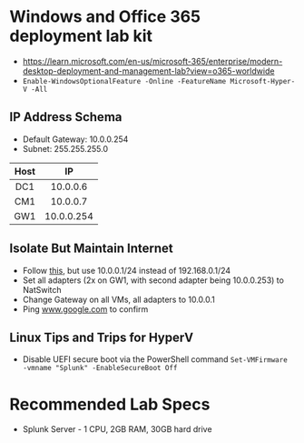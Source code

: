 # Windows and Office 365 deployment lab kit
- https://learn.microsoft.com/en-us/microsoft-365/enterprise/modern-desktop-deployment-and-management-lab?view=o365-worldwide
- ```Enable-WindowsOptionalFeature -Online -FeatureName Microsoft-Hyper-V -All```

## IP Address Schema
- Default Gateway: 10.0.0.254
- Subnet: 255.255.255.0

| Host    | IP           |
| :-----: | :----------: |
|     DC1 | 10.0.0.6     |
|  CM1    |   10.0.0.7   |
|     GW1 | 10.0.0.254   | 

## Isolate But Maintain Internet
- Follow [this](https://github.com/TonyPhipps/tech-notes/blob/main/Products/hyperv.md), but use 10.0.0.1/24 instead of 192.168.0.1/24
- Set all adapters (2x on GW1, with second adapter being 10.0.0.253) to NatSwitch
- Change Gateway on all VMs, all adapters to 10.0.0.1
- Ping www.google.com to confirm

## Linux Tips and Trips for HyperV
- Disable UEFI secure boot via the PowerShell command ```Set-VMFirmware -vmname "Splunk" -EnableSecureBoot Off```

# Recommended Lab Specs
- Splunk Server - 1 CPU, 2GB RAM, 30GB hard drive

